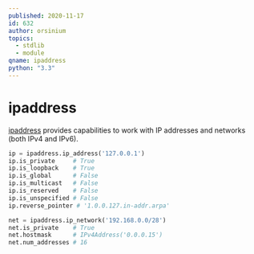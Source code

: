 ```yaml
---
published: 2020-11-17
id: 632
author: orsinium
topics:
  - stdlib
  - module
qname: ipaddress
python: "3.3"
---
```


# ipaddress

[ipaddress](https://docs.python.org/3/library/ipaddress.html) provides capabilities to work with IP addresses and networks (both IPv4 and IPv6).

```python
ip = ipaddress.ip_address('127.0.0.1')
ip.is_private     # True
ip.is_loopback    # True
ip.is_global      # False
ip.is_multicast   # False
ip.is_reserved    # False
ip.is_unspecified # False
ip.reverse_pointer # '1.0.0.127.in-addr.arpa'

net = ipaddress.ip_network('192.168.0.0/28')
net.is_private    # True
net.hostmask      # IPv4Address('0.0.0.15')
net.num_addresses # 16
```
